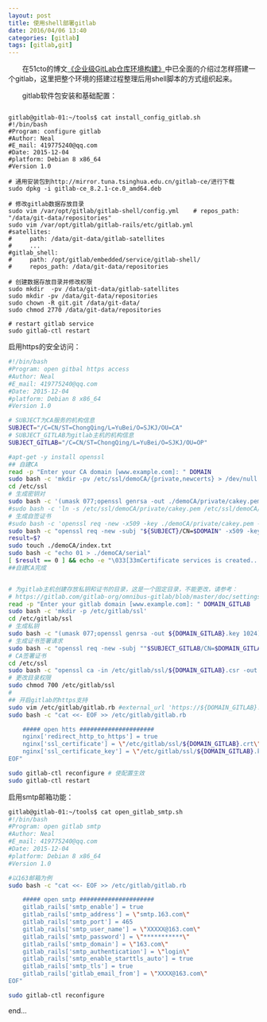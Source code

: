 ```yaml
---
layout: post
title: 使用shell部署gitlab
date: 2016/04/06 13:40
categories: [gitlab]
tags: [gitlab,git]
---
```



　　在51cto的博文[《企业级GitLab仓库环境构建》](http://zhaochj.blog.51cto.com/368705/1737738)中已全面的介绍过怎样搭建一个gitlab，这里把整个环境的搭建过程整理后用shell脚本的方式组织起来。
<!--more-->

　　gitlab软件包安装和基础配置：

<pre><code> 
gitlab@gitlab-01:~/tools$ cat install_config_gitlab.sh 
#!/bin/bash
#Program: configure gitlab
#Author: Neal
#E_mail: 419775240@qq.com
#Date: 2015-12-04
#platform: Debian 8 x86_64
#Version 1.0

# 通用安装包到http://mirror.tuna.tsinghua.edu.cn/gitlab-ce/进行下载
sudo dpkg -i gitlab-ce_8.2.1-ce.0_amd64.deb

# 修改gitlab数据存放目录
sudo vim /var/opt/gitlab/gitlab-shell/config.yml    # repos_path: "/data/git-data/repositories"
sudo vim /var/opt/gitlab/gitlab-rails/etc/gitlab.yml
#satellites:
#     path: /data/git-data/gitlab-satellites
#     ...
#gitlab_shell:
#     path: /opt/gitlab/embedded/service/gitlab-shell/
#     repos_path: /data/git-data/repositories

# 创建数据存放目录并修改权限
sudo mkdir  -pv /data/git-data/gitlab-satellites
sudo mkdir -pv /data/git-data/repositories
sudo chown -R git.git /data/git-data/
sudo chmod 2770 /data/git-data/repositories

# restart gitlab service
sudo gitlab-ctl restart
</code></pre>

启用https的安全访问：

```sh  
#!/bin/bash
#Program: open gitbal https access
#Author: Neal
#E_mail: 419775240@qq.com
#Date: 2015-12-04
#platform: Debian 8 x86_64
#Version 1.0

# SUBJECT为CA服务的机构信息
SUBJECT="/C=CN/ST=ChongQing/L=YuBei/O=SJKJ/OU=CA"
# SUBJECT_GITLAB为gitlab主机的机构信息
SUBJECT_GITLAB="/C=CN/ST=ChongQing/L=YuBei/O=SJKJ/OU=OP"

#apt-get -y install openssl
## 自建CA 
read -p "Enter your CA domain [www.example.com]: " DOMAIN
sudo bash -c 'mkdir -pv /etc/ssl/demoCA/{private,newcerts} > /dev/null'
cd /etc/ssl
# 生成密钥对
sudo bash -c '(umask 077;openssl genrsa -out ./demoCA/private/cakey.pem 2048)'
#sudo bash -c 'ln -s /etc/ssl/demoCA/private/cakey.pem /etc/ssl/demoCA/cakey.pem'
# 生成自签证书
#sudo bash -c 'openssl req -new -x509 -key ./demoCA/private/cakey.pem -out ./demoCA/cacert.pem -days 3650'
sudo bash -c "openssl req -new -subj "${SUBJECT}/CN=$DOMAIN" -x509 -key ./demoCA/private/cakey.pem -out ./demoCA/cacert.pem -days 3650"
result=$?
sudo touch ./demoCA/index.txt
sudo bash -c "echo 01 > ./demoCA/serial"
[ $result == 0 ] && echo -e "\033[33mCertificate services is created...\033[0m" || echo -e '\033[33mCertificate services is NOT created...\033[0m'
##自建CA完成


# 为gitlab主机创建存放私钥和证书的目录，这是一个固定目录，不能更改，请参考：
# https://gitlab.com/gitlab-org/omnibus-gitlab/blob/master/doc/settings/nginx.md#enable-https
read -p "Enter your gitlab domain [www.example.com]: " DOMAIN_GITLAB
sudo bash -c 'mkdir -p /etc/gitlab/ssl'
cd /etc/gitlab/ssl
# 生成私钥
sudo bash -c "(umask 077;openssl genrsa -out ${DOMAIN_GITLAB}.key 1024)"
# 生成证书签署请求
sudo bash -c "openssl req -new -subj ""$SUBJECT_GITLAB/CN=$DOMAIN_GITLAB"" -key ${DOMAIN_GITLAB}.key -out ${DOMAIN_GITLAB}.csr"
# CA签署证书
cd /etc/ssl
sudo bash -c "openssl ca -in /etc/gitlab/ssl/${DOMAIN_GITLAB}.csr -out /etc/gitlab/ssl/${DOMAIN_GITLAB}.crt -days 3650"
# 更改目录权限
sudo chmod 700 /etc/gitlab/ssl
#
## 开启gitlab的https支持
sudo vim /etc/gitlab/gitlab.rb #external_url 'https://${DOMAIN_GITLAB}:2443'
sudo bash -c "cat <<- EOF >> /etc/gitlab/gitlab.rb

    ##### open htts #####################
    nginx['redirect_http_to_https'] = true
    nginx['ssl_certificate'] = \"/etc/gitlab/ssl/${DOMAIN_GITLAB}.crt\"
    nginx['ssl_certificate_key'] = \"/etc/gitlab/ssl/${DOMAIN_GITLAB}.key\"
EOF"

sudo gitlab-ctl reconfigure # 使配置生效
sudo gitlab-ctl restart
```

启用smtp邮箱功能：

```sh  
gitlab@gitlab-01:~/tools$ cat open_gitlab_smtp.sh 
#!/bin/bash
#Program: open gitlab smtp
#Author: Neal
#E_mail: 419775240@qq.com
#Date: 2015-12-04
#platform: Debian 8 x86_64
#Version 1.0

#以163邮箱为例
sudo bash -c "cat <<- EOF >> /etc/gitlab/gitlab.rb

	##### open smtp #####################
	gitlab_rails['smtp_enable'] = true
	gitlab_rails['smtp_address'] = \"smtp.163.com\"
	gitlab_rails['smtp_port'] = 465
	gitlab_rails['smtp_user_name'] = \"XXXXX@163.com\"
	gitlab_rails['smtp_password'] = \"***********\"
	gitlab_rails['smtp_domain'] = \"163.com\"
	gitlab_rails['smtp_authentication'] = \"login\"
	gitlab_rails['smtp_enable_starttls_auto'] = true
	gitlab_rails['smtp_tls'] = true
	gitlab_rails['gitlab_email_from'] = \"XXXX@163.com\"
EOF"

sudo gitlab-ctl reconfigure
``` 



end...
